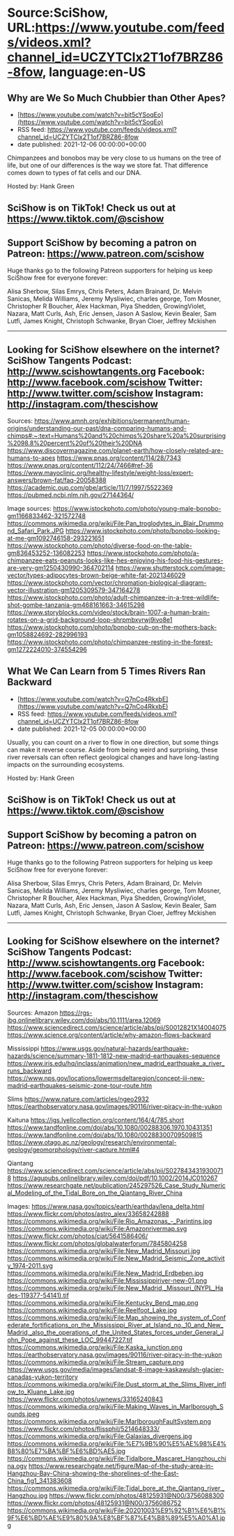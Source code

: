 # Source:SciShow, URL:https://www.youtube.com/feeds/videos.xml?channel_id=UCZYTClx2T1of7BRZ86-8fow, language:en-US

## Why are We So Much Chubbier than Other Apes?
 - [https://www.youtube.com/watch?v=bit5cYSoqEo](https://www.youtube.com/watch?v=bit5cYSoqEo)
 - RSS feed: https://www.youtube.com/feeds/videos.xml?channel_id=UCZYTClx2T1of7BRZ86-8fow
 - date published: 2021-12-06 00:00:00+00:00

Chimpanzees and bonobos may be very close to us humans on the tree of life, but one of our differences is the way we store fat. That difference comes down to types of fat cells and our DNA.

Hosted by: Hank Green

SciShow is on TikTok!  Check us out at https://www.tiktok.com/@scishow 
----------
Support SciShow by becoming a patron on Patreon: https://www.patreon.com/scishow
----------
Huge thanks go to the following Patreon supporters for helping us keep SciShow free for everyone forever:

Alisa Sherbow, Silas Emrys, Chris Peters, Adam Brainard, Dr. Melvin Sanicas, Melida Williams, Jeremy Mysliwiec, charles george, Tom Mosner, Christopher R Boucher, Alex Hackman, Piya Shedden, GrowingViolet, Nazara, Matt Curls, Ash, Eric Jensen, Jason A Saslow, Kevin Bealer, Sam Lutfi, James Knight, Christoph Schwanke, Bryan Cloer, Jeffrey Mckishen

----------
Looking for SciShow elsewhere on the internet?
SciShow Tangents Podcast: http://www.scishowtangents.org
Facebook: http://www.facebook.com/scishow
Twitter: http://www.twitter.com/scishow
Instagram: http://instagram.com/thescishow
----------
Sources:
https://www.amnh.org/exhibitions/permanent/human-origins/understanding-our-past/dna-comparing-humans-and-chimps#:~:text=Humans%20and%20chimps%20share%20a%20surprising%2098.8%20percent%20of%20their%20DNA
https://www.discovermagazine.com/planet-earth/how-closely-related-are-humans-to-apes
https://www.pnas.org/content/114/28/7343
https://www.pnas.org/content/112/24/7466#ref-36
https://www.mayoclinic.org/healthy-lifestyle/weight-loss/expert-answers/brown-fat/faq-20058388
https://academic.oup.com/gbe/article/11/7/1997/5522369
https://pubmed.ncbi.nlm.nih.gov/27144364/

 
Image sources:
https://www.istockphoto.com/photo/young-male-bonobo-gm1166833462-321572748
https://commons.wikimedia.org/wiki/File:Pan_troglodytes_in_Blair_Drummond_Safari_Park.JPG
https://www.istockphoto.com/photo/bonobo-looking-at-me-gm1092746158-293221651
https://www.istockphoto.com/photo/diverse-food-on-the-table-gm836453252-136082253
https://www.istockphoto.com/photo/a-chimpanzee-eats-peanuts-looks-like-hes-enjoying-his-food-his-gestures-are-very-gm1250430990-364702114
https://www.shutterstock.com/image-vector/types-adipocytes-brown-beige-white-fat-2021346029
https://www.istockphoto.com/vector/chromation-biological-diagram-vector-illustration-gm1205309579-347164278
https://www.istockphoto.com/photo/adult-chimpanzee-in-a-tree-wildlife-shot-gombe-tanzania-gm468161663-34615298
https://www.storyblocks.com/video/stock/brain-1007-a-human-brain-rotates-on-a-grid-background-loop-shrpmbxyrwj9ivo8e1
https://www.istockphoto.com/photo/bonobo-cub-on-the-mothers-back-gm1058824692-282996193
https://www.istockphoto.com/photo/chimpanzee-resting-in-the-forest-gm1272224010-374554296

## What We Can Learn from 5 Times Rivers Ran Backward
 - [https://www.youtube.com/watch?v=Q7nCo4RkxbE](https://www.youtube.com/watch?v=Q7nCo4RkxbE)
 - RSS feed: https://www.youtube.com/feeds/videos.xml?channel_id=UCZYTClx2T1of7BRZ86-8fow
 - date published: 2021-12-05 00:00:00+00:00

Usually, you can count on a river to flow in one direction, but some things can make it reverse course. Aside from being weird and surprising, these river reversals can often reflect geological changes and have long-lasting impacts on the surrounding ecosystems.

Hosted by: Hank Green

SciShow is on TikTok!  Check us out at https://www.tiktok.com/@scishow 
----------
Support SciShow by becoming a patron on Patreon: https://www.patreon.com/scishow
----------
Huge thanks go to the following Patreon supporters for helping us keep SciShow free for everyone forever:

Alisa Sherbow, Silas Emrys, Chris Peters, Adam Brainard, Dr. Melvin Sanicas, Melida Williams, Jeremy Mysliwiec, charles george, Tom Mosner, Christopher R Boucher, Alex Hackman, Piya Shedden, GrowingViolet, Nazara, Matt Curls, Ash, Eric Jensen, Jason A Saslow, Kevin Bealer, Sam Lutfi, James Knight, Christoph Schwanke, Bryan Cloer, Jeffrey Mckishen

----------
Looking for SciShow elsewhere on the internet?
SciShow Tangents Podcast: http://www.scishowtangents.org
Facebook: http://www.facebook.com/scishow
Twitter: http://www.twitter.com/scishow
Instagram: http://instagram.com/thescishow
----------
Sources:
Amazon
https://rgs-ibg.onlinelibrary.wiley.com/doi/abs/10.1111/area.12069
​​https://www.sciencedirect.com/science/article/abs/pii/S0012821X14004075
https://www.science.org/content/article/why-amazon-flows-backward

Mississippi
​​https://www.usgs.gov/natural-hazards/earthquake-hazards/science/summary-1811-1812-new-madrid-earthquakes-sequence
https://www.iris.edu/hq/inclass/animation/new_madrid_earthquake_a_river_runs_backward
https://www.nps.gov/locations/lowermsdeltaregion/concept-iii-new-madrid-earthquakes-seismic-zone-tour-route.htm

Slims
https://www.nature.com/articles/ngeo2932
https://earthobservatory.nasa.gov/images/90116/river-piracy-in-the-yukon

Kaituna
https://jgs.lyellcollection.org/content/164/4/785.short
https://www.tandfonline.com/doi/abs/10.1080/00288306.1970.10431351
https://www.tandfonline.com/doi/abs/10.1080/00288300709509815
https://www.otago.ac.nz/geology/research/environmental-geology/geomorphology/river-capture.html#4

Qiantang
https://www.sciencedirect.com/science/article/abs/pii/S0278434319300718
https://agupubs.onlinelibrary.wiley.com/doi/pdf/10.1002/2014JC010267
https://www.researchgate.net/publication/245297526_Case_Study_Numerical_Modeling_of_the_Tidal_Bore_on_the_Qiantang_River_China

Images:
https://www.nasa.gov/topics/earth/earthday/lena_delta.html
https://www.flickr.com/photos/astro_alex/33658242888
https://commons.wikimedia.org/wiki/File:Rio_Amazonas_-_Parintins.jpg
https://commons.wikimedia.org/wiki/File:Amazonrivermap.svg
https://www.flickr.com/photos/ciat/5641586406/
https://www.flickr.com/photos/globalwaterforum/7845804258
https://commons.wikimedia.org/wiki/File:New_Madrid_Missouri.jpg
https://commons.wikimedia.org/wiki/File:New_Madrid_Seismic_Zone_activity_1974-2011.svg
https://commons.wikimedia.org/wiki/File:New_Madrid_Erdbeben.jpg
https://commons.wikimedia.org/wiki/File:Mississippiriver-new-01.png
https://commons.wikimedia.org/wiki/File:New_Madrid,_Missouri_(NYPL_Hades-119377-54141).tif
https://commons.wikimedia.org/wiki/File:Kentucky_Bend_map.png
https://commons.wikimedia.org/wiki/File:Reelfoot_Lake.jpg
https://commons.wikimedia.org/wiki/File:Map_showing_the_system_of_Confederate_fortifications_on_the_Mississippi_River_at_Island_no._10_and_New_Madrid,_also_the_operations_of_the_United_States_forces_under_General_John_Pope_against_these_LOC_99447227.tif
https://commons.wikimedia.org/wiki/File:Kaska_junction.png
https://earthobservatory.nasa.gov/images/90116/river-piracy-in-the-yukon
https://commons.wikimedia.org/wiki/File:Stream_capture.png
https://www.usgs.gov/media/images/landsat-8-image-kaskawulsh-glacier-canadas-yukon-territory
https://commons.wikimedia.org/wiki/File:Dust_storm_at_the_Slims_River_inflow_to_Kluane_Lake.jpg
https://www.flickr.com/photos/uwnews/33165240843
https://commons.wikimedia.org/wiki/File:Making_Waves_in_Marlborough_Sounds.jpeg
https://commons.wikimedia.org/wiki/File:MarlboroughFaultSystem.png
https://www.flickr.com/photos/flissphil/5214648333/
https://commons.wikimedia.org/wiki/File:Galaxias_divergens.jpg
https://commons.wikimedia.org/wiki/File:%E7%9B%90%E5%AE%98%E4%B8%80%E7%BA%BF%E6%BD%AE5.jpg
https://commons.wikimedia.org/wiki/File:Tidalbore_Mascaret_Hangzhou_china.ogv
https://www.researchgate.net/figure/Map-of-the-study-area-in-Hangzhou-Bay-China-showing-the-shorelines-of-the-East-China_fig1_341383608
https://commons.wikimedia.org/wiki/File:Tidal_bore_at_the_Qiantang_river,_Hangzhou.jpg
https://www.flickr.com/photos/48125931@N00/3756088300
https://www.flickr.com/photos/48125931@N00/3756086752
https://commons.wikimedia.org/wiki/File:20201003%E9%92%B1%E6%B1%9F%E6%BD%AE%E9%80%9A%E8%BF%87%E4%B8%89%E5%A0%A1.jpg

